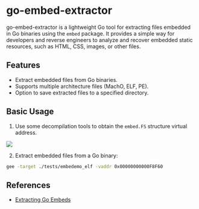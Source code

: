 # go-embed-extractor

go-embed-extractor is a lightweight Go tool for extracting files embedded in Go binaries using the `embed` package.
It provides a simple way for developers and reverse engineers to analyze and recover embedded static resources, such as HTML, CSS, images, or other files.

## Features
- Extract embedded files from Go binaries.  
- Supports multiple architecture files (MachO, ELF, PE).  
- Option to save extracted files to a specified directory.

## Basic Usage

1. Use some decompilation tools to obtain the `embed.FS` structure virtual address.

![](https://github.com/user-attachments/assets/ff9f39df-aba8-477e-a135-73dbc932261f)

2. Extract embedded files from a Go binary:
```bash
gee -target ./tests/embedemo_elf -vaddr 0x00000000000F8F60
```

## References

- [Extracting Go Embeds](https://web.archive.org/web/20230606135339/https://0x00sec.org/t/extracting-go-embeds/34885)
